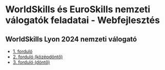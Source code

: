 # WorldSkills és EuroSkills nemzeti válogatók feladatai - Webfejlesztés
## WorldSkills Lyon 2024 nemzeti válogató
- [1. forduló](https://github.com/skillsithu/ws2024-s17-hu-r1)
- [2. forduló (középdöntő)](https://github.com/skillsithu/ws2024-s17-hu-r2)
- [3. forduló (döntő)](https://github.com/skillsithu/ws2024-s17-hu-r3)

